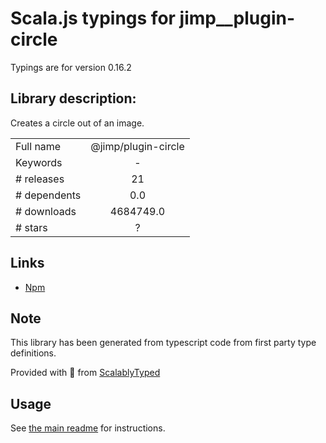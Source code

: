 
# Scala.js typings for jimp__plugin-circle

Typings are for version 0.16.2

## Library description:
Creates a circle out of an image.

|                    |                 |
| ------------------ | :-------------: |
| Full name          | @jimp/plugin-circle |
| Keywords           | - |
| # releases         | 21 |
| # dependents       | 0.0 |
| # downloads        | 4684749.0 |
| # stars            | ? |

## Links
- [Npm](https://www.npmjs.com/package/%40jimp%2Fplugin-circle)
    


## Note
This library has been generated from typescript code from first party type definitions.

Provided with :purple_heart: from [ScalablyTyped](https://github.com/oyvindberg/ScalablyTyped)

## Usage
See [the main readme](../../readme.md) for instructions.



